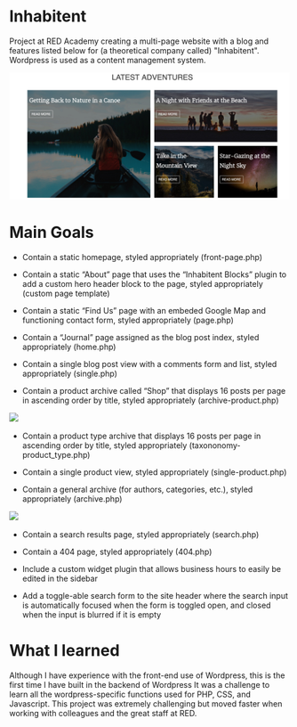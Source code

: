 # Inhabitent

Project at RED Academy creating a multi-page website with a blog and features listed below for (a theoretical company called) "Inhabitent". Wordpress is used as a content management system.

<img src="themes/redstarter/images/git-adventures-grid.jpg" >

# Main Goals

- Contain a static homepage, styled appropriately (front-page.php)

- Contain a static “About” page that uses the “Inhabitent Blocks” plugin to add a custom hero header block to the page, styled appropriately (custom page template)

- Contain a static “Find Us” page with an embeded Google Map and functioning contact form, styled appropriately (page.php)

- Contain a “Journal” page assigned as the blog post index, styled appropriately (home.php)

- Contain a single blog post view with a comments form and list, styled appropriately (single.php)

- Contain a product archive called “Shop” that displays 16 posts per page in ascending order by title, styled appropriately (archive-product.php)

<img src="themes/redstarter/images/git-shop-stuff.gif" >

- Contain a product type archive that displays 16 posts per page in ascending order by title, styled appropriately (taxononomy-product_type.php)

- Contain a single product view, styled appropriately (single-product.php)

- Contain a general archive (for authors, categories, etc.), styled appropriately (archive.php)

<img src="themes/redstarter/images/git-journal-hovering.gif" >

- Contain a search results page, styled appropriately (search.php)

- Contain a 404 page, styled appropriately (404.php)

- Include a custom widget plugin that allows business hours to easily be edited in the sidebar

- Add a toggle-able search form to the site header where the search input is automatically focused when the form is toggled open, and closed when the input is blurred if it is empty

# What I learned

Although I have experience with the front-end use of Wordpress, this is the first time I have built in the backend of Wordpress It was a challenge to learn all the wordpress-specific functions used for PHP, CSS, and Javascript. This project was extremely challenging but moved faster when working with colleagues and the great staff at RED.
